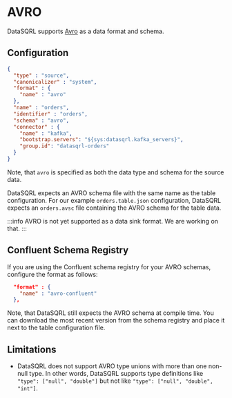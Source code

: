# AVRO

DataSQRL supports [Avro](https://avro.apache.org/) as a data format and schema.

## Configuration

```json title="orders.table.json"
{
  "type" : "source",
  "canonicalizer" : "system",
  "format" : {
    "name" : "avro"
  },
  "name" : "orders",
  "identifier" : "orders",
  "schema" : "avro",
  "connector" : {
    "name" : "kafka",
    "bootstrap.servers": "${sys:datasqrl.kafka_servers}",
    "group.id": "datasqrl-orders"
  }
}
```

Note, that `avro` is specified as both the data type and schema for the source data.

DataSQRL expects an
AVRO schema file with the same name as the table configuration. For our example `orders.table.json` configuration, DataSQRL
expects an `orders.avsc` file containing the AVRO schema for the table data.

:::info
AVRO is not yet supported as a data sink format. We are working on that. 
:::

## Confluent Schema Registry

If you are using the Confluent schema registry for your AVRO schemas, configure the format as follows:

```json
  "format" : {
    "name" : "avro-confluent"
  },
```

Note, that DataSQRL still expects the AVRO schema at compile time. You can download the most recent version from the
schema registry and place it next to the table configuration file.


## Limitations

* DataSQRL does not support AVRO type unions with more than one non-null type. In other words, DataSQRL supports type definitions
like `"type": ["null", "double"]` but not like `"type": ["null", "double", "int"]`.

